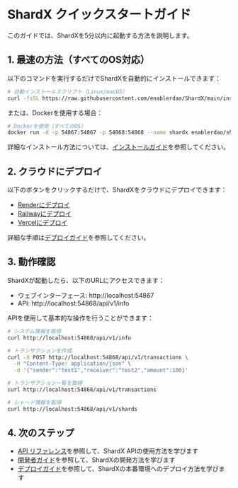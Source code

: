 # ShardX クイックスタートガイド

このガイドでは、ShardXを5分以内に起動する方法を説明します。

## 1. 最速の方法（すべてのOS対応）

以下のコマンドを実行するだけでShardXを自動的にインストールできます：

```bash
# 自動インストールスクリプト（Linux/macOS）
curl -fsSL https://raw.githubusercontent.com/enablerdao/ShardX/main/install.sh | bash
```

または、Dockerを使用する場合：

```bash
# Dockerを使用（すべてのOS）
docker run -d -p 54867:54867 -p 54868:54868 --name shardx enablerdao/shardx:latest
```

詳細なインストール方法については、[インストールガイド](../installation.md)を参照してください。

## 2. クラウドにデプロイ

以下のボタンをクリックするだけで、ShardXをクラウドにデプロイできます：

- [Renderにデプロイ](https://render.com/deploy?repo=https://github.com/enablerdao/ShardX)
- [Railwayにデプロイ](https://railway.app/template/ShardX)
- [Vercelにデプロイ](https://vercel.com/new/clone?repository-url=https://github.com/enablerdao/ShardX)

詳細な手順は[デプロイガイド](deployment/multi-platform-deployment.md)を参照してください。

## 3. 動作確認

ShardXが起動したら、以下のURLにアクセスできます：

- ウェブインターフェース: http://localhost:54867
- API: http://localhost:54868/api/v1/info

APIを使用して基本的な操作を行うことができます：

```bash
# システム情報を取得
curl http://localhost:54868/api/v1/info

# トランザクションを作成
curl -X POST http://localhost:54868/api/v1/transactions \
  -H "Content-Type: application/json" \
  -d '{"sender":"test1","receiver":"test2","amount":100}'

# トランザクション一覧を取得
curl http://localhost:54868/api/v1/transactions

# シャード情報を取得
curl http://localhost:54868/api/v1/shards
```

## 4. 次のステップ

- [API リファレンス](api/README.md)を参照して、ShardX APIの使用方法を学びます
- [開発者ガイド](developers/README.md)を参照して、ShardXの開発方法を学びます
- [デプロイガイド](deployment/multi-platform-deployment.md)を参照して、ShardXの本番環境へのデプロイ方法を学びます